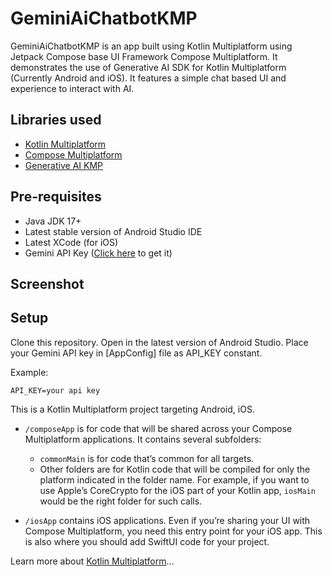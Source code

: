 
# GeminiAiChatbotKMP

GeminiAiChatbotKMP is an app built using Kotlin Multiplatform using Jetpack Compose base UI Framework Compose Multiplatform. 
It demonstrates the use of Generative AI SDK for Kotlin Multiplatform (Currently Android and iOS). It features a simple chat based UI and experience to interact with AI.

## Libraries used


* [Kotlin Multiplatform](https://www.jetbrains.com/kotlin-multiplatform/)
* [Compose Multiplatform](https://www.jetbrains.com/lp/compose-multiplatform/)
* [Generative AI KMP](https://github.com/PatilShreyas/generative-ai-kmp)


## Pre-requisites

* Java JDK 17+
* Latest stable version of Android Studio IDE
* Latest XCode (for iOS)
* Gemini API Key ([Click here](https://aistudio.google.com/app/apikey) to get it)

## Screenshot



## Setup

Clone this repository.
Open in the latest version of Android Studio.
Place your Gemini API key in [AppConfig] file as API_KEY constant.

Example:

`API_KEY=your api key`



This is a Kotlin Multiplatform project targeting Android, iOS.

* `/composeApp` is for code that will be shared across your Compose Multiplatform applications.
  It contains several subfolders:
  - `commonMain` is for code that’s common for all targets.
  - Other folders are for Kotlin code that will be compiled for only the platform indicated in the folder name.
    For example, if you want to use Apple’s CoreCrypto for the iOS part of your Kotlin app,
    `iosMain` would be the right folder for such calls.

* `/iosApp` contains iOS applications. Even if you’re sharing your UI with Compose Multiplatform, 
  you need this entry point for your iOS app. This is also where you should add SwiftUI code for your project.


Learn more about [Kotlin Multiplatform](https://www.jetbrains.com/help/kotlin-multiplatform-dev/get-started.html)…